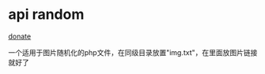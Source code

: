 # api random

[donate](https://cly312.github.io/pay)

一个适用于图片随机化的php文件，在同级目录放置"img.txt"，在里面放图片链接就好了
